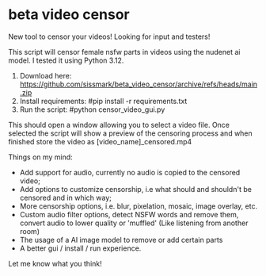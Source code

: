 # beta video censor

New tool to censor your videos! 
Looking for input and testers! 

This script will censor female nsfw parts in videos using the nudenet ai model.
I tested it using Python 3.12.

1. Download here: https://github.com/sissmark/beta_video_censor/archive/refs/heads/main.zip
2. Install requirements: #pip install -r requirements.txt
3. Run the script: #python censor_video_gui.py

This should open a window allowing you to select a video file.
Once selected the script will show a preview of the censoring process and when finished store the video as [video_name]_censored.mp4

Things on my mind:

- Add support for audio, currently no audio is copied to the censored video;
- Add options to customize censorship, i.e what should and shouldn't be censored and in which way;
- More censorship options, i.e. blur, pixelation, mosaic, image overlay, etc.
- Custom audio filter options, detect NSFW words and remove them, convert audio to lower quality or 'muffled' (Like listening from another room)
- The usage of a AI image model to remove or add certain parts
- A better gui / install / run experience.

Let me know what you think!

